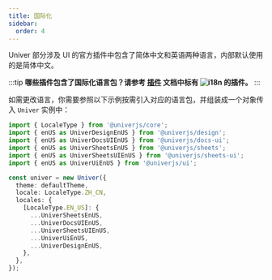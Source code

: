 ```yaml
---
title: 国际化
sidebar:
  order: 4
---
```


Univer 部分涉及 UI 的官方插件中包含了简体中文和英语两种语言，内部默认使用的是简体中文。

:::tip
**哪些插件包含了国际化语言包？请参考 [插件](/zh-cn/api) 文档中标有 ![i18n](https://img.shields.io/badge/zh--CN%20%7C%20en--US-cornflowerblue?label=i18n) 的插件。**
:::

如需更改语言，你需要参照以下示例按需引入对应的语言包，并组装成一个对象传入 `Univer` 实例中：

```typescript title="main.ts"
import { LocaleType } from '@univerjs/core';
import { enUS as UniverDesignEnUS } from '@univerjs/design';
import { enUS as UniverDocsUIEnUS } from '@univerjs/docs-ui';
import { enUS as UniverSheetsEnUS } from '@univerjs/sheets';
import { enUS as UniverSheetsUIEnUS } from '@univerjs/sheets-ui';
import { enUS as UniverUiEnUS } from '@univerjs/ui';

const univer = new Univer({
  theme: defaultTheme,
  locale: LocaleType.ZH_CN,
  locales: {
    [LocaleType.EN_US]: {
      ...UniverSheetsEnUS,
      ...UniverDocsUIEnUS,
      ...UniverSheetsUIEnUS,
      ...UniverUiEnUS,
      ...UniverDesignEnUS,
    },
  },
});
```
